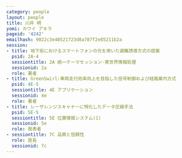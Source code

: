 ```yaml
---
category: people
layout: people
title: 川井 明
yomi: カワイ アキラ
pageid: '4242'
emailhash: 9022c3e48521723d8a787f2e85211b2a
session:
- title: 地下街におけるスマートフォンの光を用いた避難誘導方式の提案
  psid: 2A-4
  sessiontitle: 2A 統一テーマセッション-実世界情報処理
  sessionid: 2a
  role: 著者
- title: GreenSwirl:車両走行効率向上を目指した信号制御および経路案内方式
  psid: 4E-5
  sessiontitle: 4E アプリケーション
  sessionid: 4e
  role: 著者
- title: レーザレンジスキャナーに特化したデータ圧縮手法
  psid: 5E-5
  sessiontitle: 5E 位置情報システム(1)
  sessionid: 5e
  role: 発表者
- sessiontitle: 7C 品質と信頼性
  role: 座長
  sessionid: 7c
---
```

